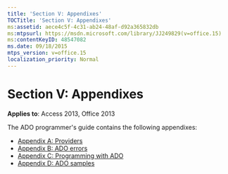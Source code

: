 ```yaml
---
title: 'Section V: Appendixes'
TOCTitle: 'Section V: Appendixes'
ms:assetid: aece4c5f-4c31-ab24-48af-d92a365832db
ms:mtpsurl: https://msdn.microsoft.com/library/JJ249829(v=office.15)
ms:contentKeyID: 48547082
ms.date: 09/18/2015
mtps_version: v=office.15
localization_priority: Normal
---
```


# Section V: Appendixes

**Applies to**: Access 2013, Office 2013

The ADO programmer's guide contains the following appendixes:

- [Appendix A: Providers](appendix-a-providers.md)
- [Appendix B: ADO errors](appendix-b-ado-errors.md)
- [Appendix C: Programming with ADO](appendix-c-programming-with-ado.md)
- [Appendix D: ADO samples](appendix-d-ado-samples.md)


